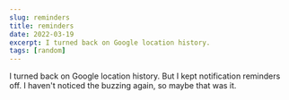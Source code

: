 ```yaml
---
slug: reminders
title: reminders
date: 2022-03-19
excerpt: I turned back on Google location history.
tags: [random]
---
```


I turned back on Google location history. But I kept notification reminders off. I haven't noticed the buzzing again, so maybe that was it.
